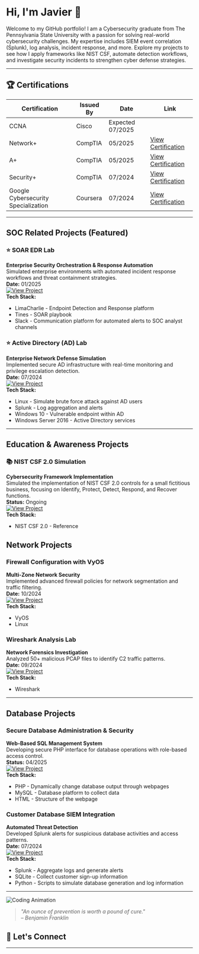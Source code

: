 # Hi, I'm Javier 👋  

Welcome to my GitHub portfolio! I am a Cybersecurity graduate from The Pennsylvania State University with a passion for solving real-world cybersecurity challenges. My expertise includes SIEM event correlation (Splunk), log analysis, incident response, and more. Explore my projects to see how I apply frameworks like NIST CSF, automate detection workflows, and investigate security incidents to strengthen cyber defense strategies.

---

## 🏆 Certifications
| Certification        | Issued By       | Date        | Link                      |
|----------------------|-----------------|-------------|---------------------------|
| CCNA | Cisco | Expected 07/2025 | |
| Network+ | CompTIA | 05/2025 | [View Certification](https://www.credly.com/badges/896bc653-8d65-4b1d-8a54-a2628f645ced/public_url) |
| A+ | CompTIA | 05/2025 | [View Certification](https://www.credly.com/badges/896bc653-8d65-4b1d-8a54-a2628f645ced/public_url) |
| Security+            | CompTIA         | 07/2024     | [View Certification](https://www.credly.com/badges/5386daf1-dd5a-4637-a0f3-fbc3b5e3eaac/public_url) |
| Google Cybersecurity Specialization | Coursera     | 07/2024     | [View Certification](https://www.coursera.org/account/accomplishments/specialization/3KAZ2UT5LSAS) |

---

## **SOC Related Projects (Featured)**  

### ⭐ SOAR EDR Lab  
**Enterprise Security Orchestration & Response Automation**  
Simulated enterprise environments with automated incident response workflows and threat containment strategies.  
**Date:** 01/2025  
[![View Project](https://img.shields.io/badge/View-Project-informational)](https://github.com/javo2002/SOAR-EDR)  
**Tech Stack:**  
- LimaCharlie - Endpoint Detection and Response platform
- Tines - SOAR playbook
- Slack - Communication platform for automated alerts to SOC analyst channels

### ⭐ Active Directory (AD) Lab  
**Enterprise Network Defense Simulation**  
Implemented secure AD infrastructure with real-time monitoring and privilege escalation detection.  
**Date:** 07/2024  
[![View Project](https://img.shields.io/badge/View-Project-informational)](https://github.com/javo2002/Active-Directory-Analysis)  
**Tech Stack:**  
- Linux - Simulate brute force attack against AD users
- Splunk - Log aggregation and alerts
- Windows 10 - Vulnerable endpoint within AD
- Windows Server 2016 - Active Directory services

---

## **Education & Awareness Projects**  

### 📚 NIST CSF 2.0 Simulation  
**Cybersecurity Framework Implementation**  
Simulated the implementation of NIST CSF 2.0 controls for a small fictitious business, focusing on Identify, Protect, Detect, Respond, and Recover functions.  
**Status:** Ongoing  
[![View Project](https://img.shields.io/badge/View-Project-informational)](https://github.com/javo2002/nist-csf-2.0-simulation)  
**Tech Stack:**  
- NIST CSF 2.0 - Reference

## **Network Projects**  

### Firewall Configuration with VyOS  
**Multi-Zone Network Security**  
Implemented advanced firewall policies for network segmentation and traffic filtering.  
**Date:** 10/2024  
[![View Project](https://img.shields.io/badge/View-Project-informational)](https://github.com/javo2002/Firewall-Configuration-VyOS)  
**Tech Stack:**  
- VyOS  
- Linux  

### Wireshark Analysis Lab  
**Network Forensics Investigation**  
Analyzed 50+ malicious PCAP files to identify C2 traffic patterns.  
**Date:** 09/2024  
[![View Project](https://img.shields.io/badge/View-Project-informational)](https://github.com/javo2002/Wireshark-Basics)  
**Tech Stack:**  
- Wireshark  

---

## **Database Projects**  

### Secure Database Administration & Security  
**Web-Based SQL Management System**  
Developing secure PHP interface for database operations with role-based access control.  
**Status:** 04/2025  
[![View Project](https://img.shields.io/badge/View-Project-informational)](https://github.com/javo2002/Database-Security-Webspace)  
**Tech Stack:**  
- PHP - Dynamically change database output through webpages
- MySQL - Database platform to collect data
- HTML - Structure of the webpage

### Customer Database SIEM Integration  
**Automated Threat Detection**  
Developed Splunk alerts for suspicious database activities and access patterns.  
**Date:** 07/2024  
[![View Project](https://img.shields.io/badge/View-Projects-informational)](https://github.com/javo2002/Customer-Database-SIEM-Analysis)  
**Tech Stack:**  
- Splunk - Aggregate logs and generate alerts
- SQLite - Collect customer sign-up information
- Python - Scripts to simulate database generation and log information

---

![Coding Animation](https://media.giphy.com/media/13HgwGsXF0aiGY/giphy.gif)
> *"An ounce of prevention is worth a pound of cure."*  
> *– Benjamin Franklin*

## 💬 Let's Connect 

---
